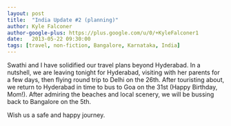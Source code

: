 ```yaml
---
layout: post
title:  "India Update #2 (planning)"
author: Kyle Falconer
author-google-plus: https://plus.google.com/u/0/+KyleFalconer1
date:   2013-05-22 09:30:00
tags: [travel, non-fiction, Bangalore, Karnataka, India]
---
```


Swathi and I have solidified our travel plans beyond Hyderabad. In a nutshell, we are leaving tonight for Hyderabad, visiting with her parents for a few days, then flying round trip to Delhi on the 26th. After touristing about, we return to Hyderabad in time to bus to Goa on the 31st (Happy Birthday, Mom!). After admiring the beaches and local scenery, we will be bussing back to Bangalore on the 5th.

Wish us a safe and happy journey.